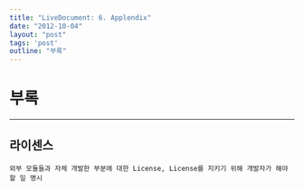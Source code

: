```yaml
---
title: "LiveDocument: 6. Applendix"
date: "2012-10-04"
layout: "post"
tags: 'post'
outline: "부록"
---
```


# 부록

----------

라이센스
-----------

`외부 모듈들과 자체 개발한 부분에 대한 License, License를 지키기 위해 개발자가 해야 할 일 명시`
